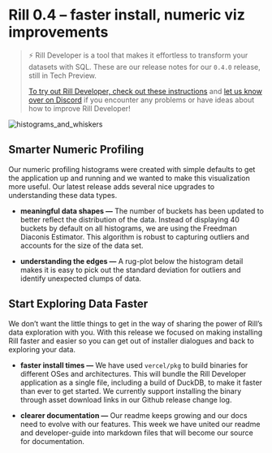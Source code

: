 # Rill 0.4 – faster install, numeric viz improvements

>⚡ Rill Developer is a tool that makes it effortless to transform your datasets with SQL. These are our release notes for our `0.4.0` release, still in Tech Preview.
>
>[To try out Rill Developer, check out these instructions](https://github.com/rilldata/rill-developer) and [let us know over on Discord](https://bit.ly/3bbcSl9) if you encounter any problems or have ideas about how to improve Rill Developer!

![histograms_and_whiskers](https://user-images.githubusercontent.com/5587788/175107815-80a1e13d-f303-43f9-a31c-8b374ac00c5c.gif)
  
## Smarter Numeric Profiling
Our numeric profiling histograms were created with simple defaults to get the application up and running and we wanted to make this visualization more useful. Our latest release adds several nice upgrades to understanding these data types.
- **meaningful data shapes —** The number of buckets has been updated to better reflect the distribution of the data. Instead of displaying 40 buckets by default on all histograms, we are using the Freedman Diaconis Estimator. This algorithm is robust to capturing outliers and accounts for the size of the data set.

- **understanding the edges —** A rug-plot below the histogram detail makes it is easy to pick out the standard deviation for outliers and identify unexpected clumps of data.


## Start Exploring Data Faster
We don’t want the little things to get in the way of sharing the power of Rill’s data exploration with you. With this release we focused on making installing Rill faster and easier so you can get out of installer dialogues and back to exploring your data.
- **faster install times —** We have used `vercel/pkg` to build binaries for different OSes and architectures. This will bundle the Rill Developer application as a single file, including a build of DuckDB, to make it faster than ever to get started. We currently support installing the binary through asset download links in our Github release change log.

- **clearer documentation —** Our readme keeps growing and our docs need to evolve with our features. This week we have united our readme and developer-guide into markdown files that will become our source for documentation.
